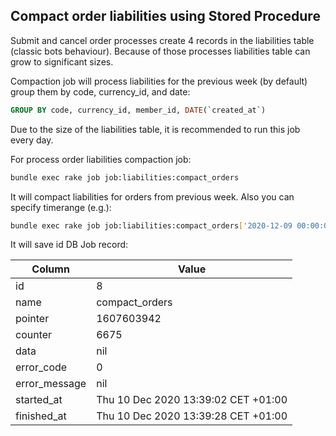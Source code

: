 ## Compact order liabilities using Stored Procedure

Submit and cancel order processes create 4 records in the liabilities table (classic bots behaviour).
Because of those processes liabilities table can grow to significant sizes.

Compaction job will process liabilities for the previous week (by default) group them by code, currency_id, and date:

```sql
GROUP BY code, currency_id, member_id, DATE(`created_at`)
```

Due to the size of the liabilities table, it is recommended to run this job every day.

For process order liabilities compaction job:

```bash
bundle exec rake job job:liabilities:compact_orders
```

It will compact liabilities for orders from previous week. Also you can specify timerange (e.g.):

```bash
bundle exec rake job job:liabilities:compact_orders['2020-12-09 00:00:00','2020-12-10 00:00:00']
```

It will save id DB Job record:

| Column | Value |
|--------|-------|
| id | 8 |
| name | compact_orders |
| pointer | 1607603942 |
| counter | 6675 |
| data | nil |
| error_code | 0 |
| error_message | nil |
| started_at | Thu 10 Dec 2020 13:39:02 CET +01:00 |
| finished_at | Thu 10 Dec 2020 13:39:28 CET +01:00 |
